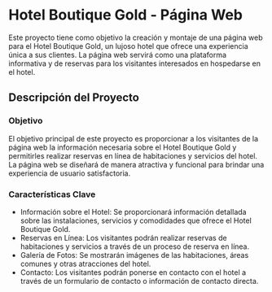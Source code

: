 # Hotel Boutique Gold - Página Web

Este proyecto tiene como objetivo la creación y montaje de una página web para el Hotel Boutique Gold, un lujoso hotel que ofrece una experiencia única a sus clientes. La página web servirá como una plataforma informativa y de reservas para los visitantes interesados en hospedarse en el hotel.

## Descripción del Proyecto

### Objetivo
El objetivo principal de este proyecto es proporcionar a los visitantes de la página web la información necesaria sobre el Hotel Boutique Gold y permitirles realizar reservas en línea de habitaciones y servicios del hotel. La página web se diseñará de manera atractiva y funcional para brindar una experiencia de usuario satisfactoria.

### Características Clave
- Información sobre el Hotel: Se proporcionará información detallada sobre las instalaciones, servicios y comodidades que ofrece el Hotel Boutique Gold.
- Reservas en Línea: Los visitantes podrán realizar reservas de habitaciones y servicios a través de un proceso de reserva en línea.
- Galería de Fotos: Se mostrarán imágenes de las habitaciones, áreas comunes y otras atracciones del hotel.
- Contacto: Los visitantes podrán ponerse en contacto con el hotel a través de un formulario de contacto o información de contacto directa.
